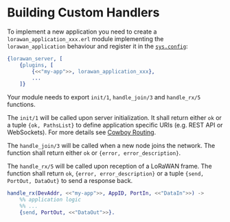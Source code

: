 # Building Custom Handlers

To implement a new application you need to create a `lorawan_application_xxx.erl`
module implementing the `lorawan_application` behaviour and register it in the
[`sys.config`](lorawan_server.config):
```erlang
{lorawan_server, [
    {plugins, [
        {<<"my-app">>, lorawan_application_xxx},
        ...
    ]}
```

Your module needs to export `init/1`, `handle_join/3` and `handle_rx/5` functions.

The `init/1` will be called upon server initialization. It shall return either
`ok` or a tuple `{ok, PathsList}` to define application specific URIs (e.g.
REST API or WebSockets). For more details see
[Cowboy Routing](https://github.com/ninenines/cowboy/blob/master/doc/src/guide/routing.asciidoc).

The `handle_join/3` will be called when a new node joins the network. The function
shall return either `ok` or `{error, error_description}`.

The `handle_rx/5` will be called upon reception of a LoRaWAN frame. The function
shall return `ok`, `{error, error_description}` or a tuple `{send, PortOut, DataOut}`
to send a response back.

```erlang
handle_rx(DevAddr, <<"my-app">>, AppID, PortIn, <<"DataIn">>) ->
    %% application logic
    %% ...
    {send, PortOut, <<"DataOut">>}.
```
